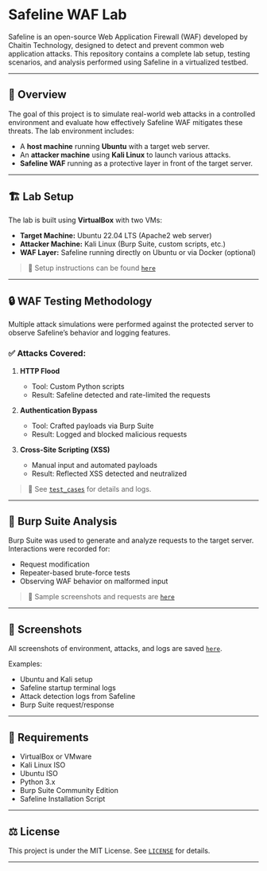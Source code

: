 # Safeline WAF Lab

Safeline is an open-source Web Application Firewall (WAF) developed by Chaitin Technology, designed to detect and prevent common web application attacks. This repository contains a complete lab setup, testing scenarios, and analysis performed using Safeline in a virtualized testbed.

---

## 🚀 Overview

The goal of this project is to simulate real-world web attacks in a controlled environment and evaluate how effectively Safeline WAF mitigates these threats. The lab environment includes:

- A **host machine** running **Ubuntu** with a target web server.
- An **attacker machine** using **Kali Linux** to launch various attacks.
- **Safeline WAF** running as a protective layer in front of the target server.

---

## 🏗️ Lab Setup

The lab is built using **VirtualBox** with two VMs:

- **Target Machine:** Ubuntu 22.04 LTS (Apache2 web server)
- **Attacker Machine:** Kali Linux (Burp Suite, custom scripts, etc.)
- **WAF Layer:** Safeline running directly on Ubuntu or via Docker (optional)

> 📄 Setup instructions can be found [`here`](setup/)

---

## 🔒 WAF Testing Methodology

Multiple attack simulations were performed against the protected server to observe Safeline’s behavior and logging features.

### ✅ Attacks Covered:

1. **HTTP Flood**
   - Tool: Custom Python scripts
   - Result: Safeline detected and rate-limited the requests

2. **Authentication Bypass**
   - Tool: Crafted payloads via Burp Suite
   - Result: Logged and blocked malicious requests

3. **Cross-Site Scripting (XSS)**
   - Manual input and automated payloads
   - Result: Reflected XSS detected and neutralized

> 📄 See [`test_cases`](test_cases) for details and logs.

---

## 🧪 Burp Suite Analysis

Burp Suite was used to generate and analyze requests to the target server. Interactions were recorded for:

- Request modification
- Repeater-based brute-force tests
- Observing WAF behavior on malformed input

> 📄 Sample screenshots and requests are [`here`](screenshots)

---

## 📸 Screenshots

All screenshots of environment, attacks, and logs are saved [`here`](screenshots).

Examples:
- Ubuntu and Kali setup
- Safeline startup terminal logs
- Attack detection logs from Safeline
- Burp Suite request/response

---

## 📌 Requirements

- VirtualBox or VMware
- Kali Linux ISO
- Ubuntu ISO
- Python 3.x
- Burp Suite Community Edition
- Safeline Installation Script

---

## ⚖️ License

This project is under the MIT License. See [`LICENSE`](LICENSE.md) for details.

---
